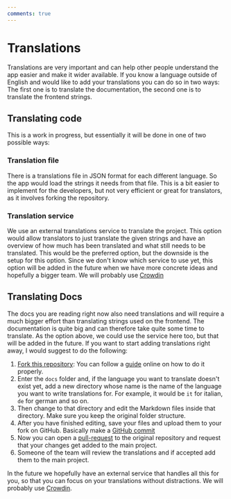 ```yaml
---
comments: true
---
```


# Translations
Translations are very important and can help other people understand the app easier and make it wider available. If you know a language outside of English and would like to add your translations you can do so in two ways: The first one is to translate the documentation, the second one is to translate the frontend strings.


## Translating code
This is a work in progress, but essentially it will be done in one of two possible ways:

### Translation file
There is a translations file in JSON format for each different language. So the app would load the strings it needs from that file. This is a bit easier to implement for the developers, but not very efficient or great for translators, as it involves forking the repository.

### Translation service
We use an external translations service to translate the project. This option would allow translators to just translate the given strings and have an overview of how much has been translated and what still needs to be translated. This would be the preferred option, but the downside is the setup for this option. Since we don't know which service to use yet, this option will be added in the future when we have more concrete ideas and hopefully a bigger team. We will probably use [Crowdin](https://crowdin.com/)

## Translating Docs
The docs you are reading right now also need translations and will require a much bigger effort than translating strings used on the frontend. The documentation is quite big and can therefore take quite some time to translate. As the option above, we could use the service here too, but that will be added in the future. If you want to start adding translations right away, I would suggest to do the following:

1. [Fork this repository](https://github.com/Raspirus/docs/fork): You can follow a [guide](https://docs.github.com/en/get-started/quickstart/fork-a-repo) online on how to do it properly.
2. Enter the `docs` folder and, if the language you want to translate doesn't exist yet, add a new directory whose name is the name of the language you want to write translations for. For example, it would be `it` for italian, `de` for german and so on.
3. Then change to that directory and edit the Markdown files inside that directory. Make sure you keep the original folder structure.
4. After you have finished editing, save your files and upload them to your fork on GitHub. Basically make a [GitHub commit](https://docs.github.com/en/desktop/contributing-and-collaborating-using-github-desktop/making-changes-in-a-branch/committing-and-reviewing-changes-to-your-project)
5. Now you can open a [pull-request](https://docs.github.com/en/pull-requests/collaborating-with-pull-requests/proposing-changes-to-your-work-with-pull-requests/creating-a-pull-request) to the original repository and request that your changes get added to the main project.
6. Someone of the team will review the translations and if accepted add them to the main project.

In the future we hopefully have an external service that handles all this for you, so that you can focus on your translations without distractions. We will probably use [Crowdin](https://crowdin.com/).